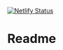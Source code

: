 [![Netlify Status](https://api.netlify.com/api/v1/badges/c63638d2-f8f2-412b-9a80-383f59f6918f/deploy-status)](https://app.netlify.com/sites/water-web-app/deploys)

# Readme
